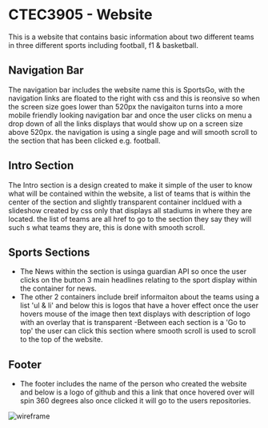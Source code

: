 # CTEC3905 - Website 
This is a website that contains basic information about two different teams in three different sports 
including football, f1 & basketball.

##  Navigation Bar
The navigation bar includes the website name this is SportsGo, with the navigation links are floated to the right with css
and this is reonsive so when the screen size goes lower than 520px the navigaiton turns into a more mobile friendly looking navigation
bar and once the user clicks on menu a drop down of all the links displays that would show up on a screen size above 520px. the navigation
is using a single page and will smooth scroll to the section that has been clicked e.g. football.


## Intro Section
The Intro section is a design created to make it simple of the user to know what will be contained within the website, a list of teams
that is within the center of the section and slightly transparent container incldued with a slideshow created by css only that displays all 
stadiums in where they are located. the list of teams are all href to go to the section they say they will such s what teams they are, 
this is done with smooth scroll.

## Sports Sections
- The News within the section is usinga  guardian API so once the user clicks on the button 3 main headlines relating to the sport display within
the container for news.
- The other 2 containers include breif informaiton about the teams using a list 'ul & li' and below this is logos that have a hover effect once
the user hovers mouse of the image then text displays with description of logo with an overlay that is transparent
-Between each section is a 'Go to top' the user can click this section where smooth scroll is used to scroll to the top of the website.

## Footer
- The footer includes the name of the person who created the website and below is a logo of github and this a link that once hovered over will spin 360 degrees
also once clicked it will go to the users repositories.

![wireframe](https://user-images.githubusercontent.com/32485792/34178417-fe8d700e-e4fe-11e7-801c-3516e229ca83.png)